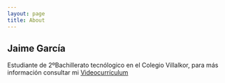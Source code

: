 ```yaml
---
layout: page
title: About
---
```

## Jaime García

Estudiante de 2ºBachillerato tecnólogico en el Colegio Villalkor, para más información consultar mi [Videocurrículum](https://drive.google.com/file/d/1H1t7neTJ4N8U0BYEccKZXY0CTfrrpNgE/view)